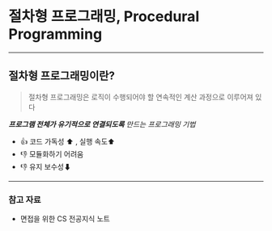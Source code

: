 # 절차형 프로그래밍, Procedural Programming

---

## 절차형 프로그래밍이란?

> 절차형 프로그래밍은 로직이 수행되어야 할 연속적인 계산 과정으로 이루어져 있다


***프로그램 전체가 유기적으로 연결되도록** 만드는 프로그래밍 기법*

- 👍 코드 가독성 ⬆ , 실행 속도⬆
- 👎 모듈화하기 어려움
- 👎 유지 보수성⬇

---

### 참고 자료

- 면접을 위한 CS 전공지식 노트